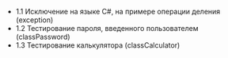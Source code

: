 <ul>
<li>1.1 Исключение на языке C#, на примере операции деления (exception)
<li>1.2 Тестирование пароля, введенного пользователем (classPassword)
<li>1.3 Тестирование калькулятора (classCalculator)
<ul>

